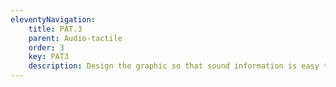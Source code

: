 ```yaml
---
eleventyNavigation:
    title: PAT.3
    parent: Audio-tactile
    order: 3
    key: PAT3
    description: Design the graphic so that sound information is easy to add or change, and easy for blind students to access.
---
```

